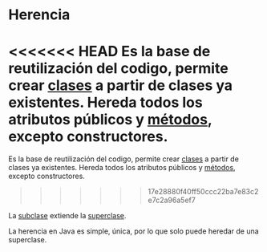 # Herencia
<<<<<<< HEAD
Es la base de reutilización del codigo, permite crear [clases](Clases.md) a partir de clases ya existentes. Hereda todos los atributos públicos y [métodos](Método.md), excepto constructores.
=======
Es la base de reutilización del codigo, permite crear [clases](Clases.md) a partir de clases ya existentes. Hereda todos los atributos públicos y [métodos](M%C3%A9todo.md), excepto constructores.
>>>>>>> 17e28880f40ff50ccc22ba7e83c2e7c2a96a5ef7

La <u>subclase</u> extiende la <u>superclase</u>.

La herencia en Java es simple, única, por lo que solo puede heredar de una superclase.